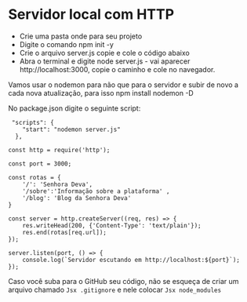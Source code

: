 # Servidor local com HTTP
<ul>
 <li>Crie uma pasta onde para seu projeto</li>
  <li>Digite o comando npm init -y</li>
  <li>Crie o arquivo server.js copie e cole o código abaixo</li>
  <li>Abra o terminal e digite node server.js - vai aparecer http://localhost:3000, copie o caminho e cole no navegador.</li>
</ul>



Vamos usar o nodemon para não que para o servidor e subir de novo a cada nova atualização, para isso npm install nodemon -D

No package.json digite o seguinte script: 
```Jsx
 "scripts": {
    "start": "nodemon server.js"
  },
```

```Jsx
const http = require('http');

const port = 3000;

const rotas = {
    '/': 'Senhora Deva',
    '/sobre':'Informação sobre a plataforma' ,
    '/blog': 'Blog da Senhora Deva'
}

const server = http.createServer((req, res) => {
    res.writeHead(200, {'Content-Type': 'text/plain'});
    res.end(rotas[req.url]);
});

server.listen(port, () => {
    console.log(`Servidor escutando em http://localhost:${port}`);
});
```
Caso você suba para o GitHub seu código, não se esqueça de criar um arquivo chamado  ```Jsx .gitignore```  e nele colocar ```Jsx node_modules```
